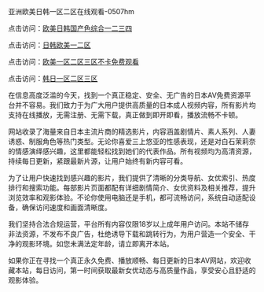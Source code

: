亚洲欧美日韩一区二区在线观看-0507hm


点击访问：<a href="https://gfd-5xg.pages.dev/">欧美日韩国产色综合一二三四</a>

点击访问：<a href="https://fdhf-454.pages.dev/">日韩欧美一二区</a>

点击访问：<a href="https://bered.pages.dev/">欧美一区二区三区不卡免费观看</a>

点击访问：<a href="https://rtj-3zo.pages.dev/">韩日一区二区三区</a>


在信息高度泛滥的今天，找到一个真正稳定、安全、无广告的日本AV免费资源平台并不容易。我们致力于为广大用户提供高质量的日本成人视频内容，所有影片均支持在线播放，无需注册、无需下载，真正做到即开即看，播放流畅不卡顿。

网站收录了海量来自日本主流片商的精选影片，内容涵盖剧情片、素人系列、人妻诱惑、制服角色等热门类型。无论你喜爱三上悠亚的性感表现，还是对白石茉莉奈的情感演绎感兴趣，这里都能轻松找到她们的代表作品。所有视频均为高清资源，持续每日更新，紧跟最新片源，让用户始终有新内容可看。

为了让用户快速找到感兴趣的影片，我们提供了清晰的分类导航、女优索引、热度排行和搜索功能。每部影片页面都配有详细剧情简介、女优资料及相关推荐，提升浏览效率和观影体验。不论你使用电脑还是手机，都可流畅访问，系统自动适配设备，确保访问速度和画面清晰度。

我们坚持合法合规运营，平台所有内容仅限18岁以上成年用户访问。本站不储存非法资源，不发布不良广告，杜绝诱导下载和跳转行为，为用户营造一个安全、干净的观影环境。如您未满法定年龄，请立即离开本站。

如果你正在寻找一个真正永久免费、播放顺畅、每日更新的日本AV网站，欢迎收藏本站，每日访问，第一时间获取最新女优动态与高质量作品，享受安心且舒适的观影体验。


<span style="display:none;">[Canonical link]( ）</span>
